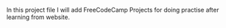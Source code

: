 In this project file I will add FreeCodeCamp Projects for doing practise after learning from website.
